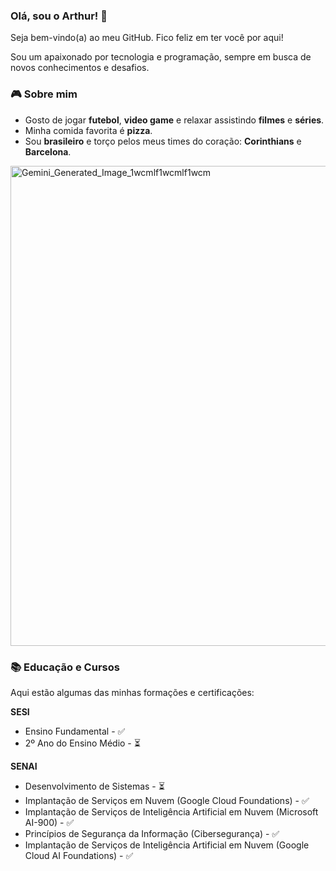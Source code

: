 ### Olá, sou o Arthur! 👋

Seja bem-vindo(a) ao meu GitHub. Fico feliz em ter você por aqui!

Sou um apaixonado por tecnologia e programação, sempre em busca de novos conhecimentos e desafios.

### 🎮 Sobre mim

* Gosto de jogar **futebol**, **video game** e relaxar assistindo **filmes** e **séries**.
* Minha comida favorita é **pizza**.
* Sou **brasileiro** e torço pelos meus times do coração: **Corinthians** e **Barcelona**.

<img width="1344" height="768" alt="Gemini_Generated_Image_1wcmlf1wcmlf1wcm" src="https://github.com/user-attachments/assets/14712cc8-7f37-4249-865a-2d85e5f2b6e0" />

### 📚 Educação e Cursos

Aqui estão algumas das minhas formações e certificações:

**SESI**
* Ensino Fundamental - ✅
* 2º Ano do Ensino Médio - ⏳

**SENAI**
* Desenvolvimento de Sistemas - ⏳
* Implantação de Serviços em Nuvem (Google Cloud Foundations) - ✅
* Implantação de Serviços de Inteligência Artificial em Nuvem (Microsoft AI-900) - ✅
* Princípios de Segurança da Informação (Cibersegurança) - ✅
* Implantação de Serviços de Inteligência Artificial em Nuvem (Google Cloud AI Foundations) - ✅


